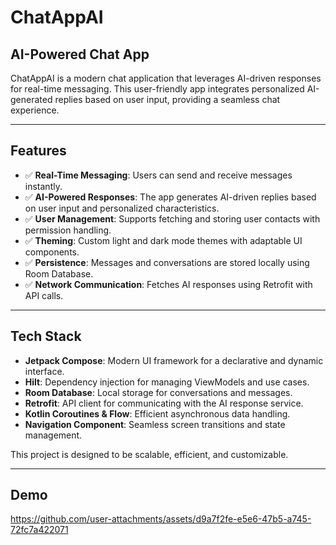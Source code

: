 # ChatAppAI
## AI-Powered Chat App

ChatAppAI is a modern chat application that leverages AI-driven responses for real-time messaging. This user-friendly app integrates personalized AI-generated replies based on user input, providing a seamless chat experience.

---

## Features
- ✅ **Real-Time Messaging**: Users can send and receive messages instantly.
- ✅ **AI-Powered Responses**: The app generates AI-driven replies based on user input and personalized characteristics.
- ✅ **User Management**: Supports fetching and storing user contacts with permission handling.
- ✅ **Theming**: Custom light and dark mode themes with adaptable UI components.
- ✅ **Persistence**: Messages and conversations are stored locally using Room Database.
- ✅ **Network Communication**: Fetches AI responses using Retrofit with API calls.

---

## Tech Stack
- **Jetpack Compose**: Modern UI framework for a declarative and dynamic interface.
- **Hilt**: Dependency injection for managing ViewModels and use cases.
- **Room Database**: Local storage for conversations and messages.
- **Retrofit**: API client for communicating with the AI response service.
- **Kotlin Coroutines & Flow**: Efficient asynchronous data handling.
- **Navigation Component**: Seamless screen transitions and state management.

This project is designed to be scalable, efficient, and customizable.

---

## Demo

https://github.com/user-attachments/assets/d9a7f2fe-e5e6-47b5-a745-72fc7a422071

